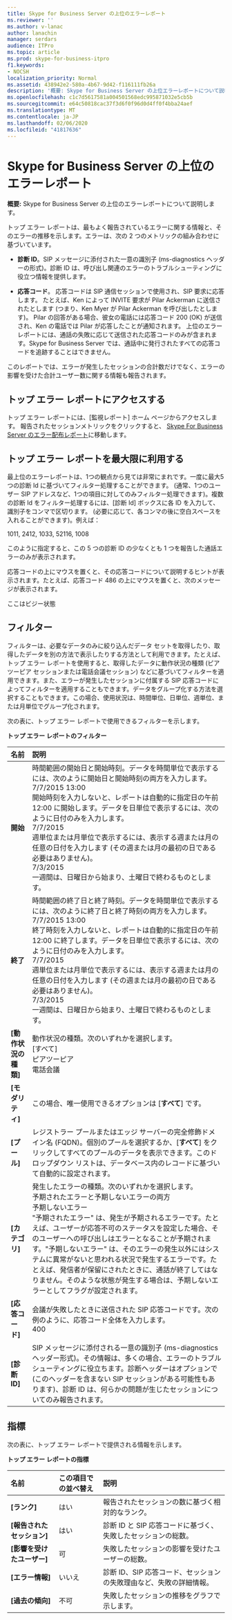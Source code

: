 ```yaml
---
title: Skype for Business Server の上位のエラーレポート
ms.reviewer: ''
ms.author: v-lanac
author: lanachin
manager: serdars
audience: ITPro
ms.topic: article
ms.prod: skype-for-business-itpro
f1.keywords:
- NOCSH
localization_priority: Normal
ms.assetid: 438942e2-580a-4b67-9d42-f116111fb26a
description: '概要: Skype for Business Server の上位エラーレポートについて説明します。'
ms.openlocfilehash: c1c7d5617581a004501568edc995871032e5cb5b
ms.sourcegitcommit: e64c50818cac37f3d6f0f96d0d4ff0f4bba24aef
ms.translationtype: MT
ms.contentlocale: ja-JP
ms.lasthandoff: 02/06/2020
ms.locfileid: "41817636"
---
```

# <a name="top-failures-report-in-skype-for-business-server"></a>Skype for Business Server の上位のエラーレポート
 
**概要:** Skype for Business Server の上位のエラーレポートについて説明します。
  
トップ エラー レポートは、最もよく報告されているエラーに関する情報と、そのエラーの推移を示します。エラーは、次の 2 つのメトリックの組み合わせに基づいています。
  
- **診断 ID**。SIP メッセージに添付された一意の識別子 (ms-diagnostics ヘッダーの形式)。診断 ID は、呼び出し関連のエラーのトラブルシューティングに役立つ情報を提供します。
    
- **応答コード**。 応答コードは SIP 通信セッションで使用され、SIP 要求に応答します。 たとえば、Ken によって INVITE 要求が Pilar Ackerman に送信されたとします (つまり、Ken Myer が Pilar Ackerman を呼び出したとします)。 Pilar の回答がある場合、彼女の電話には応答コード 200 (OK) が送信され、Ken の電話では Pilar が応答したことが通知されます。 上位のエラーレポートには、通話の失敗に応じて送信された応答コードのみが含まれます。Skype for Business Server では、通話中に発行されたすべての応答コードを追跡することはできません。
    
このレポートでは、エラーが発生したセッションの合計数だけでなく、エラーの影響を受けた合計ユーザー数に関する情報も報告されます。
  
## <a name="accessing-the-top-failures-report"></a>トップ エラー レポートにアクセスする

トップ エラー レポートには、[監視レポート] ホーム ページからアクセスします。 報告されたセッションメトリックをクリックすると、 [Skype For Business Server のエラー配布レポート](failure-distribution-report.md)に移動します。
  
## <a name="making-the-best-use-of-the-top-failures-report"></a>トップ エラー レポートを最大限に利用する

最上位のエラーレポートは、1つの観点から見ては非常にまれです。一度に最大5つの診断 Id に基づいてフィルター処理することができます。 (通常、1つのユーザー SIP アドレスなど、1つの項目に対してのみフィルター処理できます)。複数の診断 Id をフィルター処理するには、[診断 Id] ボックスに各 ID を入力して、識別子をコンマで区切ります。 (必要に応じて、各コンマの後に空白スペースを入れることができます)。例えば：
  
1011, 2412, 1033, 52116, 1008
  
このように指定すると、この 5 つの診断 ID の少なくとも 1 つを報告した通話エラーのみが表示されます。
  
応答コードの上にマウスを置くと、その応答コードについて説明するヒントが表示されます。たとえば、応答コード 486 の上にマウスを置くと、次のメッセージが表示されます。
  
ここはビジー状態
  
## <a name="filters"></a>フィルター

フィルターは、必要なデータのみに絞り込んだデータ セットを取得したり、取得したデータを別の方法で表示したりする方法として利用できます。たとえば、トップ エラー レポートを使用すると、取得したデータに動作状況の種類 (ピアツーピア セッションまたは電話会議セッション) などに基づいてフィルターを適用できます。また、エラーが発生したセッションに付属する SIP 応答コードによってフィルターを適用することもできます。データをグループ化する方法を選択することもできます。この場合、使用状況は、時間単位、日単位、週単位、または月単位でグループ化されます。
  
次の表に、トップ エラー レポートで使用できるフィルターを示します。
  
**トップ エラー レポートのフィルター**

|**名前**|**説明**|
|:-----|:-----|
|**開始** <br/> |時間範囲の開始日と開始時刻。データを時間単位で表示するには、次のように開始日と開始時刻の両方を入力します。  <br/> 7/7/2015 13:00  <br/> 開始時刻を入力しないと、レポートは自動的に指定日の午前 12:00 に開始します。データを日単位で表示するには、次のように日付のみを入力します。  <br/> 7/7/2015  <br/> 週単位または月単位で表示するには、表示する週または月の任意の日付を入力します (その週または月の最初の日である必要はありません)。  <br/> 7/3/2015  <br/> 一週間は、日曜日から始まり、土曜日で終わるものとします。  <br/> |
|**終了** <br/> |時間範囲の終了日と終了時刻。データを時間単位で表示するには、次のように終了日と終了時刻の両方を入力します。  <br/> 7/7/2015 13:00  <br/> 終了時刻を入力しないと、レポートは自動的に指定日の午前 12:00 に終了します。データを日単位で表示するには、次のように日付のみを入力します。  <br/> 7/7/2015  <br/> 週単位または月単位で表示するには、表示する週または月の任意の日付を入力します (その週または月の最初の日である必要はありません)。  <br/> 7/3/2015  <br/> 一週間は、日曜日から始まり、土曜日で終わるものとします。  <br/> |
|**[動作状況の種類]** <br/> | 動作状況の種類。次のいずれかを選択します。 <br/>  [すべて] <br/>  ピアツーピア <br/>  電話会議 <br/> |
|**[モダリティ]** <br/> |この場合、唯一使用できるオプションは [**すべて**] です。  <br/> |
|**[プール]** <br/> |レジストラー プールまたはエッジ サーバーの完全修飾ドメイン名 (FQDN)。個別のプールを選択するか、[**すべて**] をクリックしてすべてのプールのデータを表示できます。このドロップダウン リストは、データベース内のレコードに基づいて自動的に設定されます。<br/> |
|**[カテゴリ]** <br/> | 発生したエラーの種類。次のいずれかを選択します。 <br/>  予期されたエラーと予期しないエラーの両方 <br/>  予期しないエラー <br/>  "予期されたエラー" は、発生が予期されるエラーです。たとえば、ユーザーが応答不可のステータスを設定した場合、そのユーザーへの呼び出しはエラーとなることが予期されます。"予期しないエラー" は、そのエラーの発生以外にはシステムに異常がないと思われる状況で発生するエラーです。たとえば、発信者が保留にされたときに、通話が終了してはなりません。そのような状態が発生する場合は、予期しないエラーとしてフラグが設定されます。 <br/> |
|**[応答コード]** <br/> |会議が失敗したときに送信された SIP 応答コードです。次の例のように、応答コード全体を入力します。  <br/> 400  <br/> |
|**[診断 ID]** <br/> |SIP メッセージに添付される一意の識別子 (ms-diagnostics ヘッダー形式)。その情報は、多くの場合、エラーのトラブルシューティングに役立ちます。診断ヘッダーはオプションで (このヘッダーを含まない SIP セッションがある可能性もあります)、診断 ID は、何らかの問題が生じたセッションについてのみ報告されます。  <br/> |
   
## <a name="metrics"></a>指標

次の表に、トップ エラー レポートで提供される情報を示します。
  
**トップ エラー レポートの指標**

|**名前**|**この項目での並べ替え**|**説明**|
|:-----|:-----|:-----|
|**[ランク]** <br/> |はい  <br/> |報告されたセッションの数に基づく相対的なランク。  <br/> |
|**[報告されたセッション]** <br/> |はい  <br/> |診断 ID と SIP 応答コードに基づく、失敗したセッションの総数。  <br/> |
|**[影響を受けたユーザー]** <br/> |可  <br/> |失敗したセッションの影響を受けたユーザーの総数。  <br/> |
|**[エラー情報]** <br/> |いいえ  <br/> |診断 ID、SIP 応答コード、セッションの失敗理由など、失敗の詳細情報。  <br/> |
|**[過去の傾向]** <br/> |不可  <br/> |失敗したセッションの推移をグラフで示します。  <br/> |
   

